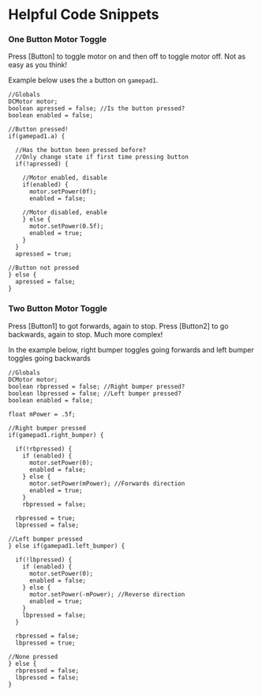 # Helpful Code Snippets

### One Button Motor Toggle

Press [Button] to toggle motor on and then off to toggle motor off. Not as easy as you think!

Example below uses the `a` button on `gamepad1`.

```
//Globals
DCMotor motor;
boolean apressed = false; //Is the button pressed?
boolean enabled = false;

//Button pressed!
if(gamepad1.a) {

  //Has the button been pressed before? 
  //Only change state if first time pressing button
  if(!apressed) {
	
    //Motor enabled, disable
    if(enabled) {
      motor.setPower(0f);
      enabled = false;
      
    //Motor disabled, enable
    } else {
      motor.setPower(0.5f);
      enabled = true;
    }
  }
  apressed = true;

//Button not pressed
} else {
  apressed = false;
}
```

### Two Button Motor Toggle

Press [Button1] to got forwards, again to stop. Press [Button2] to go backwards, again to stop. Much more complex!

In the example below, right bumper toggles going forwards and left bumper toggles going backwards

```
//Globals
DCMotor motor;
boolean rbpressed = false; //Right bumper pressed?
boolean lbpressed = false; //Left bumper pressed?
boolean enabled = false;

float mPower = .5f;

//Right bumper pressed
if(gamepad1.right_bumper) {

  if(!rbpressed) {
    if (enabled) {
      motor.setPower(0);
      enabled = false;
    } else {
      motor.setPower(mPower); //Forwards direction
      enabled = true;
    }
    rbpressed = false;
  
  rbpressed = true;
  lbpressed = false;

//Left bumper pressed
} else if(gamepad1.left_bumper) {

  if(!lbpressed) {
    if (enabled) {
      motor.setPower(0);
      enabled = false;
    } else {
      motor.setPower(-mPower); //Reverse direction
      enabled = true;
    }
    lbpressed = false;
  }

  rbpressed = false;
  lbpressed = true;

//None pressed
} else {
  rbpressed = false;
  lbpressed = false;
}
```

